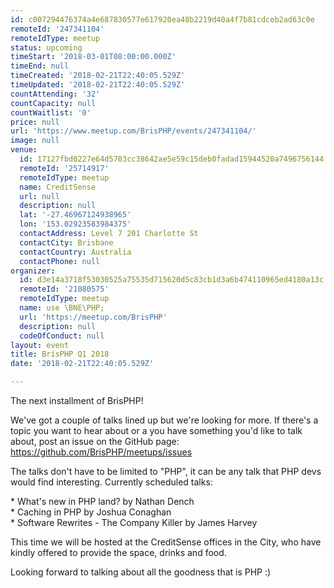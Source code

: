 ```yaml
---
id: c007294476374a4e687830577e617920ea48b2219d40a4f7b81cdceb2ad63c0e
remoteId: '247341104'
remoteIdType: meetup
status: upcoming
timeStart: '2018-03-01T08:00:00.000Z'
timeEnd: null
timeCreated: '2018-02-21T22:40:05.529Z'
timeUpdated: '2018-02-21T22:40:05.529Z'
countAttending: '32'
countCapacity: null
countWaitlist: '0'
price: null
url: 'https://www.meetup.com/BrisPHP/events/247341104/'
image: null
venue:
  id: 17127fbd0227e64d5703cc38642ae5e59c15deb0fadad15944520a7496756144
  remoteId: '25714917'
  remoteIdType: meetup
  name: CreditSense
  url: null
  description: null
  lat: '-27.46967124938965'
  lon: '153.02923583984375'
  contactAddress: Level 7 201 Charlotte St
  contactCity: Brisbane
  contactCountry: Australia
  contactPhone: null
organizer:
  id: d3e14a3718f53030525a75535d715620d5c83cb1d3a6b474110965ed4180a13c
  remoteId: '21080575'
  remoteIdType: meetup
  name: use \BNE\PHP;
  url: 'https://meetup.com/BrisPHP'
  description: null
  codeOfConduct: null
layout: event
title: BrisPHP Q1 2018
date: '2018-02-21T22:40:05.529Z'

---
```

<p>The next installment of BrisPHP!</p> <p>We've got a couple of talks lined up but we're looking for more. If there's a topic you want to hear about or a you have something you'd like to talk about, post an issue on the GitHub page: <a href="https://github.com/BrisPHP/meetups/issues" class="linkified">https://github.com/BrisPHP/meetups/issues</a></p> <p>The talks don't have to be limited to "PHP", it can be any talk that PHP devs would find interesting. Currently scheduled talks:</p> <p>* What's new in PHP land? by Nathan Dench<br/>* Caching in PHP by Joshua Conaghan<br/>* Software Rewrites - The Company Killer by James Harvey</p> <p>This time we will be hosted at the CreditSense offices in the City, who have kindly offered to provide the space, drinks and food.</p> <p>Looking forward to talking about all the goodness that is PHP :)</p>
